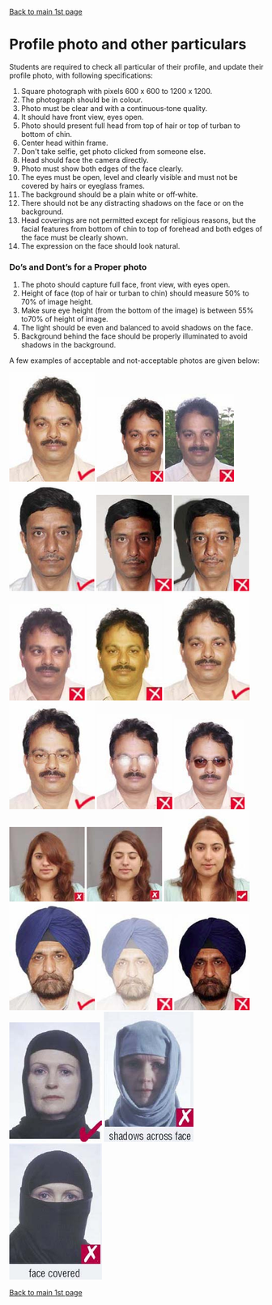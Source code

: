 [Back to main 1st page](Exam_InstructionsNov2020.html)

# Profile photo and other particulars

Students are required to check all particular of their profile, and update their profile photo, with following specifications:

1. Square photograph with pixels 600 x 600 to 1200 x 1200.
2. The photograph should be in colour.
3. Photo must be clear and with a continuous‐tone quality.
4. It should have front view, eyes open.
5. Photo should present full head from top of hair or top of turban to bottom of chin.
6. Center head within frame.
7. Don't take selfie, get photo clicked from someone else.
8. Head should face the camera directly.
9. Photo must show both edges of the face clearly.
10. The eyes must be open, level and clearly visible and must not be covered by hairs or eyeglass frames.
7. The background should be a plain white or off‐white.
8. There should not be any distracting shadows on the face or on the background.
9. Head  coverings  are  not  permitted  except  for  religious  reasons,  but  the  facial features from bottom of chin to top of forehead and both edges of the face must be clearly shown.
10. The expression on the face should look natural.

### Do’s and Dont’s for a Proper photo

1. The photo should capture full face, front view, with eyes open.
1. Height  of face (top of hair or turban to chin)  should measure  50% to 70% of image height.
2. Make sure eye height (from the bottom of the image) is between 55% to70% of height of image.
3. The light should be even and balanced to avoid shadows on the face.
4. Background  behind  the  face  should  be  properly  illuminated  to  avoid  shadows  in the background.

A few examples of acceptable and not-acceptable photos are given below:

![image7.png](Dec2020/media/Photo/image7.png)
![image8.png](Dec2020/media/Photo/image8.jpeg)
![image9.png](Dec2020/media/Photo/image9.jpeg)
![image10.png](Dec2020/media/Photo/image10.png)
![image11.png](Dec2020/media/Photo/image11.jpeg)
![image12.png](Dec2020/media/Photo/image12.png)
![image13.png](Dec2020/media/Photo/image13.jpeg)
![image14.png](Dec2020/media/Photo/image14.jpeg)
![image15.png](Dec2020/media/Photo/image15.png)
![image16.png](Dec2020/media/Photo/image16.png)
![image17.png](Dec2020/media/Photo/image17.jpeg)
![image18.png](Dec2020/media/Photo/image18.jpeg)
![image19.png](Dec2020/media/Photo/image19.jpeg)
![image20.png](Dec2020/media/Photo/image20.jpeg)
![image21.png](Dec2020/media/Photo/image21.jpeg)
![image22.png](Dec2020/media/Photo/image22.png)
![image23.png](Dec2020/media/Photo/image23.jpeg)
![image24.png](Dec2020/media/Photo/image24.jpeg)
![image25.png](Dec2020/media/Photo/image25.png)
![image26.png](Dec2020/media/Photo/image26.png)
![image27.png](Dec2020/media/Photo/image27.jpeg)

[Back to main 1st page](Exam_InstructionsNov2020.html)
